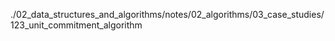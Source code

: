 ./02_data_structures_and_algorithms/notes/02_algorithms/03_case_studies/123_unit_commitment_algorithm

